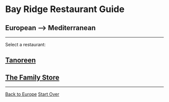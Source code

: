 # Bay Ridge Restaurant Guide 
## European --> Mediterranean
---
Select a restaurant:
## [Tanoreen](https://tanoreen.com/)
## [The Family Store](http://familystorecooks.com/)
---
[Back to Europe](european.md) 
[Start Over](../home.md)
